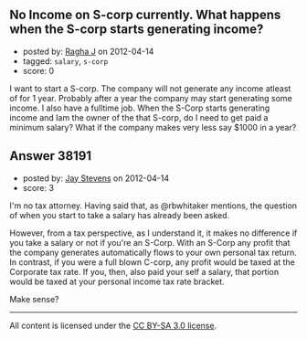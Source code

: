 ## No Income on S-corp currently. What happens when the S-corp starts generating income?

- posted by: [Ragha J](https://stackexchange.com/users/-1/17501-ragha-j) on 2012-04-14
- tagged: `salary`, `s-corp`
- score: 0

I want to start a S-corp. The company will not generate any income atleast of for 1 year. Probably after a year the company may start generating some income. I also have a fulltime job. When the S-Corp starts generating income and Iam the owner of the that S-corp, do I need to get paid a minimum salary? What if the company makes very less say $1000 in a year?


## Answer 38191

- posted by: [Jay Stevens](https://stackexchange.com/users/-1/8019-jay-stevens) on 2012-04-14
- score: 3

I'm no tax attorney.  Having said that, as @rbwhitaker mentions, the question of when you start to take a salary has already been asked.  

However, from a tax perspective, as I understand it, it makes no difference if you take a salary or not if you're an S-Corp.  With an S-Corp any profit that the company generates automatically flows to your own personal tax return.  In contrast, if you were a full blown C-corp, any profit would be taxed at the Corporate tax rate.  If you, then, also paid your self a salary, that portion would be taxed at your personal income tax rate bracket.

Make sense?




---

All content is licensed under the [CC BY-SA 3.0 license](https://creativecommons.org/licenses/by-sa/3.0/).
